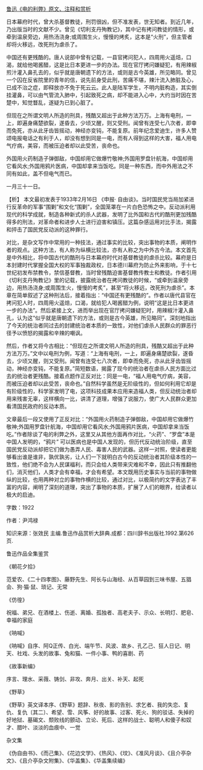[鲁迅《电的利弊》原文、注释和赏析](https://www.vrrw.net/wx/9662.html)

日本幕府时代，曾大杀基督教徒，刑罚很凶，但不准发表，世无知者。到近几年，乃出版当时的文献不少。曾见《切利支丹殉教记》，其中记有拷问教徒的情形，或牵到温泉旁边，用热汤浇身;或周围生火，慢慢的烤炙，这本是“火刑”，但主管者却将火移远，改死刑为虐杀了。

中国还有更残酷的。唐人说部中曾有记载，一县官拷问犯人，四周用火遥焙，口渴，就给他喝酱醋，这是比日本更进一步的办法。现在官厅拷问嫌疑犯，有用辣椒煎汁灌入鼻孔去的，似乎就是唐朝遗下的方法，或则是古今英雄，所见略同。曾见一个囚在反省院里的青年的信，说先前身受此刑，苦痛不堪，辣汁流入肺脏及心，已成不治之症，即释放亦不免于死云云。此人是陆军学生，不明内脏构造，其实倒挂灌鼻，可以由气管流入肺中，引起致死之病，却不能进入心中，大约当时因在苦楚中，知觉瞀乱，遂疑为已到心脏了。

但现在之所谓文明人所造的刑具，残酷又超出于此种方法万万。上海有电刑，一上，即遍身痛楚欲裂，遂昏去，少顷又醒，则又受刑。闻曾有连受七八次者，即幸而免死，亦从此牙齿皆摇动，神经亦变钝，不能复原。前年纪念爱迪生，许多人赞颂电报电话之有利于人，却没有想到同是一电，而有人得到这样的大害，福人用电气疗病，美容，而被压迫者却以此受苦，丧命也。

外国用火药制造子弹御敌，中国却用它做爆竹敬神;外国用罗盘针航海，中国却用它看风水;外国用鸦片医病，中国却拿来当饭吃。同是一种东西，而中外用法之不同有如此，盖不但电气而已。

一月三十一日。



【析】 本文最初发表于1933年2月16日 《申报· 自由谈》。当时国民党当局加紧进行反革命的军事“围剿”和文化“围剿”，全国笼罩在一片白色恐怖之中。反动派利用现代的科学成就，制造各种新式的杀人武器，发明了比外国和古代的酷刑更加残酷得多的刑法，对革命者和进步人士进行迫害和镇压。这篇杂感运用对比手法，揭露和抨击了国民党反动派的这种罪行。

对比，是杂文写作中常用的一种技法，通过事实的比较，突出事物的本质，阐明作者的观点。这种方法，有人称为纵横比较法，亦有人称之为中外古今法。本文首先是中外相比，将中国古代的酷刑与日本幕府时代对基督教徒的虐杀比较。幕府是日本封建时代掌握全国大权的军事独裁政权，日本德川幕府为防止外来影响，于十七世纪初发布禁教令，禁信基督教，当时曾残酷迫害基督教传教士和教徒。作者引用《切利支丹殉教记》里的记载，披露统治者在拷问教徒的时候，“或牵到温泉旁边，用热汤浇身;或周围生火，慢慢的考炙”，甚至“将火移远，改死刑为虐杀”。本章在简单叙述了这种刑法后，接着指出：“中国还有更残酷的”。作者以唐代县官在拷问犯人时，四周用火遥焙，口渴，就给犯人喝酱醋为例，说明“这是比日本更进一步的办法”。然后紧接上文，进而举出现在官厅拷问嫌疑犯时，用辣椒汁灌入鼻孔，认为这“似乎就是唐朝遗下的方法，或则是古今英雄，所见略同”。深刻地指出了今天的统治者同过去的封建统治者本质的一致性，对他们虐杀人民群众的罪恶行径予以愤怒的揭露和辛辣的嘲讽。

然后，作者又将今古相比：“但现在之所谓文明人所造的刑具，残酷又超出于此种方法万万。”文中以电刑为例，写道：“上海有电刑，一上，即遍身痛楚欲裂，遂昏去，少顷又醒，则又受刑。闻曾有连受七八次者，即幸而免死，亦从此牙齿皆摇动，神经亦变钝，不能复原。”简短数语，揭露了现今的统治者在虐杀人民方面比过去的统治者更残酷。接着点题作正反对比：同是一电，“福人用电气疗病，美容，而被压迫者却以此受苦，丧命也。”自然科学虽然是无阶级性的，但如何利用它却是有阶级性的，科学家发明了电，这项科技成果本应用来造福人类，但反动统治者却用来残害无辜，这样横向一比，讲清了道理，增强了说服力，使广大人民群众更加看清国民政府的反动本质。

文章最后一段又使用了正反对比：“外国用火药制造子弹御敌，中国却用它做爆竹敬神;外国用罗盘针航海，中国却用它看风水;外国用鸦片医病，中国却拿来当饭吃。”作者除谈了电的利弊之外，这里又从其他方面再作对比，“火药”、“罗盘”本是中国人发明的，“鸦片” 可以医病也是中国人发现的，但历代反动统治阶级，直至国民党反动派却把它们做为愚弄人民、毒害人民的武器。这样一对照，使读者更能够看出谁是谁非，孰优孰劣，让人们一下就明白古今的反动统治者其阶级本性的一致性，他们绝不会为人民谋福利，而只会给人类带来灾难和不幸，因此只有推翻他们，消灭他们，人类才会有幸福，才会有希望。本文既用历史事实与当前的事物做纵的比较，也用两种对立的事物作横的比较，通过对比，以极简约的文字表达了丰富的内容，阐明了深刻的道理，突出了事物的本质，扩展了人们的眼界，给读者以极大的启迪。

字数：1922

作者：尹鸿禄

知识来源：张效民 主编.鲁迅作品赏析大辞典.成都：四川辞书出版社.1992.第626页.

鲁迅作品全集鉴赏

《朝花夕拾》

范爱农、《二十四孝图》、藤野先生、阿长与山海经、从百草园到三味书屋、五猖会、狗·猫·鼠、琐记、无常

《仿徨》

祝福、弟兄、在酒楼上、伤逝、离婚、孤独者、高老夫子、示众、长明灯、肥皂、幸福的家庭

《呐喊》

《呐喊》自序、阿Q正传、白光、端午节、风波、故乡、孔乙己、狂人日记、明天、社戏、头发的故事、兔和猫、一件小事、鸭的喜剧、药

《故事新编》

序言、理水、采薇、铸剑、非攻、奔月、出关、补天、起死

《野草》

《野草》英文译本序、《野草》题辞、秋夜、影的告别、求乞者、我的失恋、复仇、复仇〔其二〕、希望、雪、风筝、好的故事、过客、死火、狗的驳诘、失掉的好地狱、墓碣文、颓败线的颤动、立论、死后、这样的战士、聪明人和傻子和奴才、腊叶、淡淡的血痕中、一觉

杂文集

《伪自由书》、《而己集》、《花边文学》、《热风》、《坟》、《准风月谈》、《且介亭杂文》、《且介亭杂文附集》、《华盖集》、《华盖集续编》

